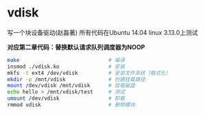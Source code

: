 # vdisk
写一个块设备驱动(赵磊著)
所有代码在Ubuntu 14.04 linux 3.13.0上测试

**对应第二章代码：替换默认请求队列调度器为NOOP**

```bash
make                             # 编译
insmod ./vdisk.ko                # 安装
mkfs -t ext4 /dev/vdisk          # 安装文件系统（格式化）
mkdir -p /mnt/vdisk              # 创建挂载路径
mount /dev/vdisk /mnt/vdisk      # 挂载磁盘
echo hello > /mnt/vdisk/test     # 测试
umount /dev/vdisk                # 卸载
rmmod vdisk                      # 删除模块
```
